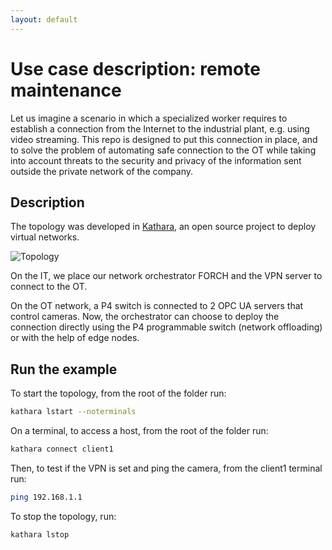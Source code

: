 ```yaml
---
layout: default
---
```


<!-- Text can be **bold**, _italic_, or ~~strikethrough~~.

There should be whitespace between paragraphs.

There should be whitespace between paragraphs. We recommend including a README, or a file with information about your project. -->

# Use case description: remote maintenance
Let us imagine a scenario in which a specialized worker requires to establish a connection from the Internet to the industrial plant, e.g. using video streaming. This repo is designed to put this connection in place, and to solve the problem of automating safe connection to the OT while taking into account threats to the security and privacy of the information sent outside the private network of the company.

## Description

The topology was developed in [Kathara](https://www.kathara.org/), an open source project to deploy virtual networks. 

![Topology](/assets/images/Forch-Industrial-Topo.png)

On the IT, we place our network orchestrator FORCH and the VPN server to connect to the OT. 

On the OT network, a P4 switch is connected to 2 OPC UA servers that control cameras. Now, the orchestrator can choose to deploy the connection directly using the P4 programmable switch (network offloading) or with the help of edge nodes.

## Run the example

To start the topology, from the root of the folder run:
```bash
kathara lstart --noterminals
```

On a terminal, to access a host, from the root of the folder run:
```bash
kathara connect client1
```

Then, to test if the VPN is set and ping the camera, from the client1 terminal run:
```bash
ping 192.168.1.1
```

To stop the topology, run:
```bash
kathara lstop
```
